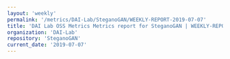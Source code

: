 ```yaml
---
layout: 'weekly'
permalink: '/metrics/DAI-Lab/SteganoGAN/WEEKLY-REPORT-2019-07-07'
title: 'DAI Lab OSS Metrics Metrics report for SteganoGAN | WEEKLY-REPORT-2019-07-07'
organization: 'DAI-Lab'
repository: 'SteganoGAN'
current_date: '2019-07-07'
---
```

